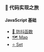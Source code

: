 <div class="learning-path">

### 🚀 代码实现之旅

#### JavaScript 基础

- [📝 防抖函数](js/debounce)
- [🗺️ Map](js/map)
- [⭐ Set](js/set)

<!-- #### Vue 响应式原理

- [🔄 响应式系统（上）](vue/01-响应式)
  - 拦截器实现：get、set、delete
  - 依赖追踪：track、trigger
- [🔄 响应式系统（下）](vue/02-响应式)
  - 数组方法优化：includes、indexOf 对象查找
  - length 属性的隐式操作处理
  - 数组变异方法：push、shift 依赖收集优化
- [🔄 effect](vue/03-响应式)
  - 数据与函数的关联
  - 数据追踪的问题
  - 依赖收集与清理
  - 冗余依赖的处理
  - 多层嵌套 effect 的处理
  - 响应式数据与函数的关联关系
    - ![image](https://raw.githubusercontent.com/patty-yang/pic/img/test/202503211308033.png)
  - effect 回调交由外部处理 `lazy`
  - effect 更新派发交由外部处理 `scheduler` -->
</div>